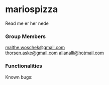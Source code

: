 # mariospizza<br>

Read me er her nede

### Group Members
malthe.woschek@gmail.com <br>
thorsen.aske@gmail.com
allanalli@hotmail.com

### Functionalities
Known bugs:
